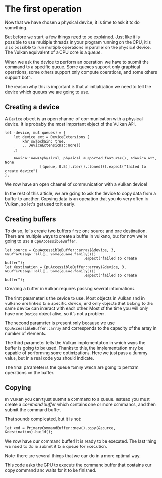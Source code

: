 # The first operation

Now that we have chosen a physical device, it is time to ask it to do something.

But before we start, a few things need to be explained. Just like it is possible to use multiple
threads in your program running on the CPU, it is also possible to run multiple operations in
parallel on the physical device. The Vulkan equivalent of a CPU core is a *queue*.

When we ask the device to perform an operation, we have to submit the command to a specific queue.
Some queues support only graphical operations, some others support only compute operations, and
some others support both.

The reason why this is important is that at initialization we need to tell the device which queues
we are going to use.

## Creating a device

A `Device` object is an open channel of communication with a physical device. It is probably the
most important object of the Vulkan API.

    let (device, mut queues) = {
        let device_ext = DeviceExtensions {
            khr_swapchain: true,
            .. DeviceExtensions::none()
        };
         
        Device::new(&physical, physical.supported_features(), &device_ext, None,
                    [(queue, 0.5)].iter().cloned()).expect("failed to create device")
    };

We now have an open channel of communication with a Vulkan device!

In the rest of this article, we are going to ask the device to copy data from a buffer to
another. Copying data is an operation that you do very often in Vulkan, so let's get used
to it early.

## Creating buffers

To do so, let's create two buffers first: one source and one destination. There are multiple
ways to create a buffer in vulkano, but for now we're going to use a `CpuAccessibleBuffer`.

    let source = CpuAccessibleBuffer::array(&device, 3, &BufferUsage::all(), Some(queue.family()))
                                        .expect("failed to create buffer");
    let destination = CpuAccessibleBuffer::array(&device, 3, &BufferUsage::all(), Some(queue.family()))
                                        .expect("failed to create buffer");

Creating a buffer in Vulkan requires passing several informations.

The first parameter is the device to use. Most objects in Vulkan and in vulkano are linked to a
specific device, and only objects that belong to the same device can interact with each other.
Most of the time you will only have one `Device` object alive, so it's not a problem.

The second parameter is present only because we use `CpuAccessibleBuffer::array` and corresponds
to the capacity of the array in number of elements.

The third parameter tells the Vulkan implementation in which ways the buffer is going to be used.
Thanks to this, the implementation may be capable of performing some optimizations. Here we just
pass a dummy value, but in a real code you should indicate.

The final parameter is the queue family which are going to perform operations on the buffer.

## Copying

In Vulkan you can't just submit a command to a queue. Instead you must create a *command buffer*
which contains one or more commands, and then submit the command buffer.

That sounds complicated, but it is not:

    let cmd = PrimaryCommandBuffer::new().copy(&source, &destination).build();

We now have our command buffer! It is ready to be executed. The last thing we need to do is
submit it to a queue for execution.

    

Note: there are several things that we can do in a more optimal way.

This code asks the GPU to execute the command buffer that contains our copy command and waits for
it to be finished.
